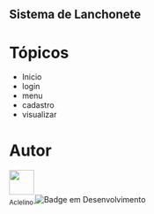 ## Sistema de Lanchonete ##
 
# Tópicos

* Inicio
 * login
 * menu
 * cadastro
 * visualizar

 # Autor


[<img src="https://avatars.githubusercontent.com/u/13538814?v=4" width=45><br><sub> Aclelino </sub>](https://www.github.com/aclelino)
![Badge em Desenvolvimento](http://img.shields.io/static/v1?label=STATUS&message=EM%20DESENVOLVIMENTO&color=GREEN&style=for-the-badge)
